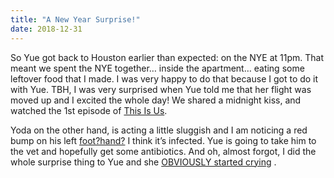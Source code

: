 ```yaml
---
title: "A New Year Surprise!"
date: 2018-12-31
---
```

So Yue got back to Houston earlier than expected: on the NYE at 11pm. That meant we spent the NYE together… inside the apartment… eating some leftover food that I made. I was very happy to do that because I got to do it with Yue. TBH, I was very surprised when Yue told me that her flight was moved up and I excited the whole day! We shared a midnight kiss, and watched the 1st episode of [This Is Us](https://media.giphy.com/media/l0Iy4vh0fIqMXTgu4/giphy.gif). 

Yoda on the other hand, is acting a little sluggish and I am noticing a red bump on his left [foot?hand?](https://media.giphy.com/media/GxN4ics7OlvsA/giphy.gif) I think it’s infected. Yue is going to take him to the vet and hopefully get some antibiotics. And oh, almost forgot, I did the whole surprise thing to Yue and she [OBVIOUSLY started crying](https://media.giphy.com/media/11Un64tF2yX8JO/giphy.gif) .